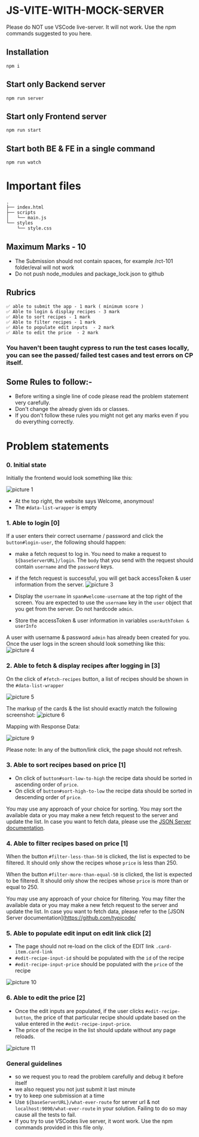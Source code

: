 # JS-VITE-WITH-MOCK-SERVER

Please do NOT use VSCode live-server. It will not work. Use the npm commands suggested to you here.

## Installation

```
npm i
```

## Start only Backend server

```
npm run server
```

## Start only Frontend server

```
npm run start
```

## Start both BE & FE in a single command

```
npm run watch
```

# Important files

```
.
├── index.html
├── scripts
│   └── main.js
└── styles
    └── style.css
```

## Maximum Marks - 10

- The Submission should not contain spaces, for example /rct-101 folder/eval will not work
- Do not push node_modules and package_lock.json to github

## Rubrics

```
✅ able to submit the app - 1 mark ( minimum score )
✅ Able to login & display recipes - 3 mark
✅ Able to sort recipes - 1 mark
✅ Able to filter recipes - 1 mark
✅ Able to populate edit inputs  - 2 mark
✅ Able to edit the price  - 2 mark
```

### You haven't been taught cypress to run the test cases locally, you can see the passed/ failed test cases and test errors on CP itself.

## Some Rules to follow:-

- Before writing a single line of code please read the problem statement very carefully.
- Don't change the already given ids or classes.
- If you don't follow these rules you might not get any marks even if you do everything correctly.

# Problem statements

### 0. Initial state

Initially the frontend would look something like this:

![picture 1](https://res.cloudinary.com/drxuo575c/image/upload/v1674107255/coding-problems/2e6e0bc5bc07a7db5b0ffc0d01158d17441fd0b073bbc9aaee44d3f6cb070a06.jpg)

- At the top right, the website says Welcome, anonymous!
- The `#data-list-wrapper` is empty

### 1. Able to login [0]

If a user enters their correct username / password and click the `button#login-user`, the following should happen:

- make a fetch request to log in. You need to make a request to `${baseServerURL}/login`. The `body` that you send with the request should contain `username` and the `password` keys.
- if the fetch request is successful, you will get back accessToken & user information from the server.
  ![picture 3](https://res.cloudinary.com/drxuo575c/image/upload/v1674108082/coding-problems/f8c18e707b0f076a2a9d2d6216b6a0d825e714bbe132b1c9958db5c8b5bddfe2.jpg)
- Display the `username` in `span#welcome-username` at the top right of the screen. You are expected to use the `username` key in the `user` object that you get from the server. Do not hardcode `admin`.

- Store the accessToken & user information in variables `userAuthToken & userInfo`

A user with username & password `admin` has already been created for you. Once the user logs in the screen should look something like this:
![picture 4](https://res.cloudinary.com/drxuo575c/image/upload/v1674108389/coding-problems/b4687c2aa7ca4c6abe3122830e1f3a80503ab873e837ab6c7ceee02e1bec518c.jpg)

### 2. Able to fetch & display recipes after logging in [3]

On the click of `#fetch-recipes` button, a list of recipes should be shown in the `#data-list-wrapper`

![picture 5](https://res.cloudinary.com/drxuo575c/image/upload/v1674108565/coding-problems/a86a4a238adc8334272099164d2338514964a8a0c39b5481cf578f108ae473f1.jpg)

The markup of the cards & the list should exactly match the following screenshot:
![picture 6](https://res.cloudinary.com/drxuo575c/image/upload/v1674108723/coding-problems/7cc4f632f15d9baa23cec6cf338ea6a959edb3a947ca49cdda68e11e00a28d46.png)

Mapping with Response Data:

![picture 9](https://res.cloudinary.com/drxuo575c/image/upload/v1674109790/coding-problems/16351bc0fa02db59505c657f8c7148dbcddffd1f78ca94030aa1230acdd012b9.png)

Please note: In any of the button/link click, the page should not refresh.

### 3. Able to sort recipes based on price [1]

- On click of `button#sort-low-to-high` the recipe data should be sorted in ascending order of `price`.
- On click of `button#sort-high-to-low` the recipe data should be sorted in descending order of `price`.

You may use any approach of your choice for sorting. You may sort the available data or you may make a new fetch request to the server and update the list. In case you want to fetch data, please use the [JSON Server documentation](https://github.com/typicode/json-server).

### 4. Able to filter recipes based on price [1]

When the button `#filter-less-than-50` is clicked, the list is expected to be filtered. It should only show the recipes whose `price` is less than 250.

When the button `#filter-more-than-equal-50` is clicked, the list is expected to be filtered. It should only show the recipes whose `price` is more than or equal to 250.

You may use any approach of your choice for filtering. You may filter the available data or you may make a new fetch request to the server and update the list. In case you want to fetch data, please refer to the [JSON Server documentation](https://github.com/typicode/

### 5. Able to populate edit input on edit link click [2]

- The page should not re-load on the click of the EDIT link `.card-item.card-link`
- `#edit-recipe-input-id` should be populated with the `id` of the recipe
- `#edit-recipe-input-price` should be populated with the `price` of the recipe

![picture 10](https://res.cloudinary.com/drxuo575c/image/upload/v1674110383/coding-problems/69446fbfddf5e0d77938bc74461213551ea01f6bede459ce6683b3961af24c96.jpg)

### 6. Able to edit the price [2]

- Once the edit inputs are populated, if the user clicks `#edit-recipe-button`, the price of that particular recipe should update based on the value entered in the `#edit-recipe-input-price`.
- The price of the recipe in the list should update without any page reloads.

![picture 11](https://res.cloudinary.com/drxuo575c/image/upload/v1674110679/coding-problems/ebf40926ed592005eb5bfbb6b4466fd2d38ef1e15d31034e14712c9ca644ace2.jpg)

### General guidelines

- so we request you to read the problem carefully and debug it before itself
- we also request you not just submit it last minute
- try to keep one submission at a time
- Use `${baseServerURL}/what-ever-route` for server url & not `localhost:9090/what-ever-route` in your solution. Failing to do so may cause all the tests to fail.
- If you try to use VSCodes live server, it wont work. Use the npm commands provided in this file only.

